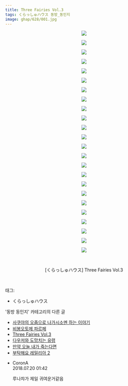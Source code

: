 ```yaml
---
title: Three Fairies Vol.3
tags: くらっしゅハウス 동방_동인지
image: ghap/628/001.jpg
---
```

<div class="article">
<p style="text-align: center; clear: none; float: none;"><img src="{{ site.nasurl }}/ghap/628/001.jpg"/></p>
<p style="text-align: center; clear: none; float: none;"><img src="{{ site.nasurl }}/ghap/628/002.jpg"/></p>
<p style="text-align: center; clear: none; float: none;"><img src="{{ site.nasurl }}/ghap/628/003.jpg"/></p>
<p style="text-align: center; clear: none; float: none;"><img src="{{ site.nasurl }}/ghap/628/004.jpg"/></p>
<p style="text-align: center; clear: none; float: none;"><img src="{{ site.nasurl }}/ghap/628/005.jpg"/></p>
<p style="text-align: center; clear: none; float: none;"><img src="{{ site.nasurl }}/ghap/628/006.jpg"/></p>
<p style="text-align: center; clear: none; float: none;"><img src="{{ site.nasurl }}/ghap/628/007.jpg"/></p>
<p style="text-align: center; clear: none; float: none;"><img src="{{ site.nasurl }}/ghap/628/008.jpg"/></p>
<p style="text-align: center; clear: none; float: none;"><img src="{{ site.nasurl }}/ghap/628/009.jpg"/></p>
<p style="text-align: center; clear: none; float: none;"><img src="{{ site.nasurl }}/ghap/628/010.jpg"/></p>
<p style="text-align: center; clear: none; float: none;"><img src="{{ site.nasurl }}/ghap/628/011.jpg"/></p>
<p style="text-align: center; clear: none; float: none;"><img src="{{ site.nasurl }}/ghap/628/012.jpg"/></p>
<p style="text-align: center; clear: none; float: none;"><img src="{{ site.nasurl }}/ghap/628/013.jpg"/></p>
<p style="text-align: center; clear: none; float: none;"><img src="{{ site.nasurl }}/ghap/628/014.jpg"/></p>
<p style="text-align: center; clear: none; float: none;"><img src="{{ site.nasurl }}/ghap/628/015.jpg"/></p>
<p style="text-align: center; clear: none; float: none;"><img src="{{ site.nasurl }}/ghap/628/016.jpg"/></p>
<p style="text-align: center; clear: none; float: none;"><img src="{{ site.nasurl }}/ghap/628/017.jpg"/></p>
<p style="text-align: center; clear: none; float: none;"><img src="{{ site.nasurl }}/ghap/628/018.jpg"/></p>
<p style="text-align: center; clear: none; float: none;"><img src="{{ site.nasurl }}/ghap/628/019.jpg"/></p>
<p style="text-align: center; clear: none; float: none;"><img src="{{ site.nasurl }}/ghap/628/020.jpg"/></p>
<p style="text-align: center; clear: none; float: none;"><img src="{{ site.nasurl }}/ghap/628/021.jpg"/></p>
<p style="text-align: center; clear: none; float: none;"><img src="{{ site.nasurl }}/ghap/628/022.jpg"/></p>
<p style="text-align: center; clear: none; float: none;"><img src="{{ site.nasurl }}/ghap/628/023.jpg"/></p>
<p style="text-align: center; clear: none; float: none;"><img src="{{ site.nasurl }}/ghap/628/024.jpg"/></p>
<p style="text-align: center; clear: none; float: none;"><br/></p>
<p style="text-align: center; clear: none; float: none;">[くらっしゅハウス] Three Fairies Vol.3</p>
<p><br/></p>
</div><div class="tagTrail">
<p>태그: </p>
<ul>
<li>くらっしゅハウス</li>
</ul>
</div><div class="another">
<p>'동방 동인지' 카테고리의 다른 글</p>
<ul>
<li><a href="/2016-07-02-ghap_630">사쿠야의 오줌으로 나가시소멘 하는 이야기</a></li>
<li><a href="/2016-07-02-ghap_629">비봉오토메 파르페</a></li>
<li><a href="/2016-07-02-ghap_628">Three Fairies Vol.3</a></li>
<li><a href="/2016-07-02-ghap_627">다우저와 도망치는 유령</a></li>
<li><a href="/2016-07-01-ghap_626">만약 오늘 내가 죽는다면</a></li>
<li><a href="/2016-07-01-ghap_625">부탁해요 레밀리아 2</a></li>
</ul>
</div><div class="cb_module cb_fluid">
<div class="cb_wrt cb_profile">
<div class="comment">
<ul>
<li class="cb_thumb_off" id="comment15290328">
<div class="cb_comment_area">
<div class="cb_info_area">
<div class="cb_section">
<span class="cb_nick_name">CoronA</span>
</div>
<div class="cb_section">
<span class="cb_date">2018.07.20 01:42 </span>
</div>
</div>
<div class="cb_dsc_comment">
<p class="cb_dsc">
											루나챠가 제일 귀여운거같음
										</p>
</div>
</div></li>
</ul>
</div>
</div><!-- commentList close -->
</div>